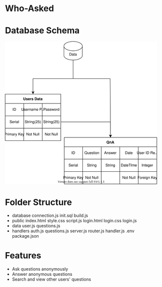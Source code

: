 # Who-Asked

# Database Schema
<img src = "https://github.com/WebAhead12/Who-Asked/blob/main/Database.svg"> </img>

# Folder Structure
- database
	  connection.js
	  init.sql
	  build.js
- public
	  index.html
	  style.css
	  script.js
	  login.html
	  login.css
	  login.js
- data
	  user.js
	  questions.js
- handlers
	  auth.js
	  questions.js
server.js
router.js
handler.js
.env
package.json

# Features
- Ask questions anonymously
- Answer anonymous questions
- Search and view other users' questions 
